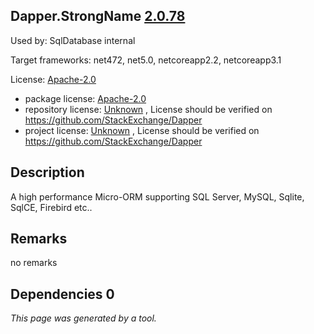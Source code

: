 Dapper.StrongName [2.0.78](https://www.nuget.org/packages/Dapper.StrongName/2.0.78)
--------------------

Used by: SqlDatabase internal

Target frameworks: net472, net5.0, netcoreapp2.2, netcoreapp3.1

License: [Apache-2.0](../../../../licenses/apache-2.0) 

- package license: [Apache-2.0](https://licenses.nuget.org/Apache-2.0) 
- repository license: [Unknown](https://github.com/StackExchange/Dapper) , License should be verified on https://github.com/StackExchange/Dapper
- project license: [Unknown](https://github.com/StackExchange/Dapper) , License should be verified on https://github.com/StackExchange/Dapper

Description
-----------
A high performance Micro-ORM supporting SQL Server, MySQL, Sqlite, SqlCE, Firebird etc..

Remarks
-----------
no remarks


Dependencies 0
-----------


*This page was generated by a tool.*